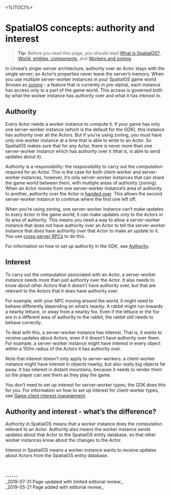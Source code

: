 <%(TOC)%>

# SpatialOS concepts: authority and interest

> **Tip:** Before you read this page, you should read [What is SpatialOS?]({{urlRoot}}/content/spatialos-concepts/what-is-spatialos), [World, entities, components]({{urlRoot}}/content/spatialos-concepts/world-entities-components), and [Workers and zoning]({{urlRoot}}/content/spatialos-concepts/workers-and-zoning).

In Unreal’s single-server architecture, authority over an Actor stays with the single server; an Actor’s properties never leave the server’s memory. When you use multiple server-worker instances in your SpatialOS game world (known as [zoning]({{urlRoot}}/content/spatialos-concepts/workers-and-zoning#zoning) - a feature that is currently in pre-alpha), each instance has access only to a part of the game world. This access is governed both by what the worker instance has _authority_ over and what it has _interest_ in.

## Authority
Every Actor needs a worker instance to compute it. If your game has only one server-worker instance (which is the default for the GDK), this instance has authority over all the Actors. But if you’re using zoning, you must have only one worker instance at a time that is able to write to an Actor. So SpatialOS makes sure that for any Actor, there is never more than one server-worker instance which has authority over it (that is, is able to send updates about it).

Authority is a responsibility: the responsibility to carry out the computation required for an Actor. This is the case for both client-worker and server-worker instances, however, it’s only server-worker instances that can share the game world between them, with multiple areas of authority (zoning). When an Actor moves from one server-worker instance’s area of authority to another, authority over the Actor is [handed over]({{urlRoot}}/content/actor-handover). This allows the second server-worker instance to continue where the first one left off.

When you’re using zoning, one server-worker instance can’t make updates to every Actor in the game world; it can make updates only to the Actors in its area of authority. This means you need a way to allow a server-worker instance that does _not_ have authority over an Actor to tell the server-worker instance that _does_ have authority over that Actor to make an update to it. You use [cross-server RPCs]({{urlRoot}}/content/cross-server-rpcs) to do this.

For information on how to set up authority in the GDK, see [Authority]({{urlRoot}}/content/authority).

## Interest
To carry out the computation associated with an Actor, a server-worker instance needs more than just authority over the Actor. It also needs to know about other Actors that it doesn’t have authority over, but that are relevant to the Actors that it does have authority over.

For example, with your NPC moving around the world, it might need to behave differently depending on what’s nearby. A rabbit might run towards a nearby lettuce, or away from a nearby fox. Even if the lettuce or the fox are in a different area of authority to the rabbit, the rabbit still needs to behave correctly.

To deal with this, a server-worker instance has interest. That is, it wants to receive updates about Actors, even if it doesn’t have authority over them. For example, a server-worker instance might have interest in every object within a 100m radius of the Actors it has authority over.

Note that interest doesn’t only apply to server-workers: a client-worker instance might have interest in objects nearby, but also really big objects far away. It has interest in distant mountains, because it needs to render them so the player can see them as they play the game.

You don’t need to set up interest for server-worker types; the GDK does this for you. For information on how to set up interest for client-worker types, see [Game client interest management]({{urlRoot}}/content/game-client-interest-management).

## Authority and interest - what’s the difference?

Authority in SpatialOS means that a worker instance does the computation relevant to an Actor. Authority also means the worker instance sends updates about that Actor to the SpatialOS entity database, so that other worker instances know about the changes to the Actor.

Interest in SpatialOS means a worker instance wants to receive updates about Actors from the SpatialOS entity database. 

<!--
TODO
WIP QBI doc: https://improbableio.atlassian.net/browse/UNR-1210
-->
</br>
</br>------</br>
_2019-07-31 Page updated with limited editorial review_
</br>_2019-05-21 Page added with editorial review_